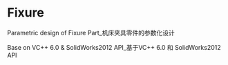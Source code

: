 Fixure
======

Parametric design of Fixure Part_机床夹具零件的参数化设计

Base on VC++ 6.0 & SolidWorks2012 API_基于VC++ 6.0 和 SolidWorks2012 API
